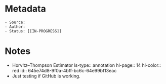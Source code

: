 # Metadata
	- Source:
	- Author:
	- Status: [[IN-PROGRESS]]
# Notes
- Horvitz–Thompson Estimator
  ls-type:: annotation
  hl-page:: 14
  hl-color:: red
  id:: 645e74d8-9f0a-4bff-bc6c-64e99bf13eac
- Just testing if GitHub is working.